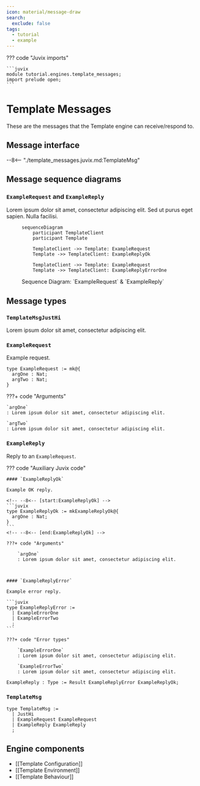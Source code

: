 ```yaml
---
icon: material/message-draw
search:
  exclude: false
tags:
  - tutorial
  - example
---
```


??? code "Juvix imports"

    ```juvix
    module tutorial.engines.template_messages;
    import prelude open;
    ```

# Template Messages

These are the messages that the Template engine can receive/respond to.

## Message interface

--8<-- "./template_messages.juvix.md:TemplateMsg"


## Message sequence diagrams

### `ExampleRequest` and `ExampleReply`

Lorem ipsum dolor sit amet, consectetur adipiscing elit.
Sed ut purus eget sapien. Nulla facilisi.

<!-- --8<-- [start:message-sequence-diagram-ExampleRequest] -->
<figure markdown="span">

```mermaid
sequenceDiagram
    participant TemplateClient
    participant Template

    TemplateClient ->> Template: ExampleRequest
    Template ->> TemplateClient: ExampleReplyOk

    TemplateClient ->> Template: ExampleRequest
    Template ->> TemplateClient: ExampleReplyErrorOne
```

<figcaption markdown="span">
Sequence Diagram: `ExampleRequest` & `ExampleReply`
</figcaption>
</figure>
<!-- --8<-- [end:message-sequence-diagram-ExampleRequest] -->

## Message types

### `TemplateMsgJustHi`

Lorem ipsum dolor sit amet, consectetur adipiscing elit.

### `ExampleRequest`

Example request.

<!-- --8<-- [start:ExampleRequest] -->
```juvix
type ExampleRequest := mk@{
  argOne : Nat;
  argTwo : Nat;
}
```
<!-- --8<-- [end:ExampleRequest] -->

???+ code "Arguments"

    `argOne`
    : Lorem ipsum dolor sit amet, consectetur adipiscing elit.

    `argTwo`
    : Lorem ipsum dolor sit amet, consectetur adipiscing elit.

### `ExampleReply`

Reply to an `ExampleRequest`.

??? code "Auxiliary Juvix code"

    #### `ExampleReplyOk`

    Example OK reply.

    <!-- --8<-- [start:ExampleReplyOk] -->
    ```juvix
    type ExampleReplyOk := mkExampleReplyOk@{
      argOne : Nat;
    }
    ```
    <!-- --8<-- [end:ExampleReplyOk] -->

    ???+ code "Arguments"

        `argOne`
        : Lorem ipsum dolor sit amet, consectetur adipiscing elit.



    #### `ExampleReplyError`

    Example error reply.

    ```juvix
    type ExampleReplyError :=
      | ExampleErrorOne
      | ExampleErrorTwo
      ;
    ```

    ???+ code "Error types"

        `ExampleErrorOne`
        : Lorem ipsum dolor sit amet, consectetur adipiscing elit.

        `ExampleErrorTwo`
        : Lorem ipsum dolor sit amet, consectetur adipiscing elit.

<!-- --8<-- [start:ExampleReply] -->
```juvix
ExampleReply : Type := Result ExampleReplyError ExampleReplyOk;
```
<!-- --8<-- [end:ExampleReply] -->

### `TemplateMsg`

<!-- --8<-- [start:TemplateMsg] -->
```juvix
type TemplateMsg :=
  | JustHi
  | ExampleRequest ExampleRequest
  | ExampleReply ExampleReply
  ;
```
<!-- --8<-- [end:TemplateMsg] -->

## Engine components

- [[Template Configuration]]
- [[Template Environment]]
- [[Template Behaviour]]

